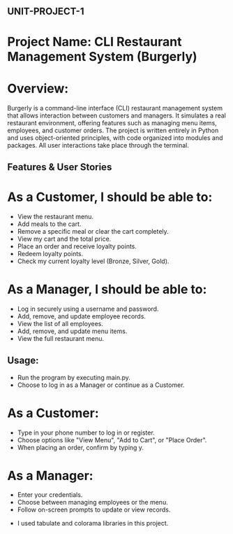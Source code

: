 ## UNIT-PROJECT-1

# Project Name: CLI Restaurant Management System (Burgerly)

# Overview:

Burgerly is a command-line interface (CLI) restaurant management system that allows interaction between customers and managers. It simulates a real restaurant environment, offering features such as managing menu items, employees, and customer orders. The project is written entirely in Python and uses object-oriented principles, with code organized into modules and packages. All user interactions take place through the terminal.

## Features & User Stories

# As a Customer, I should be able to:

- View the restaurant menu.
- Add meals to the cart.
- Remove a specific meal or clear the cart completely.
- View my cart and the total price.
- Place an order and receive loyalty points.
- Redeem loyalty points.
- Check my current loyalty level (Bronze, Silver, Gold).


# As a Manager, I should be able to:

- Log in securely using a username and password.
- Add, remove, and update employee records.
- View the list of all employees.
- Add, remove, and update menu items.
- View the full restaurant menu.


## Usage:

- Run the program by executing main.py.
- Choose to log in as a Manager or continue as a Customer.

# As a Customer:

- Type in your phone number to log in or register.
- Choose options like "View Menu", "Add to Cart", or "Place Order".
- When placing an order, confirm by typing y.

# As a Manager:

- Enter your credentials.
- Choose between managing employees or the menu.
- Follow on-screen prompts to update or view records.


* I used tabulate and colorama libraries in this project.